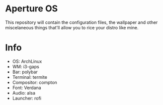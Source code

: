 # Aperture OS

This repository will contain the configuration files, the wallpaper and other miscelaneous things that'll allow you to rice your distro like mine.

# Info

- OS: ArchLinux
- WM: i3-gaps
- Bar: polybar
- Terminal: termite
- Compositor: compton
- Font: Verdana
- Audio: alsa
- Launcher: rofi
